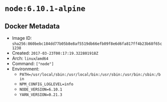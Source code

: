 # `node:6.10.1-alpine`

## Docker Metadata

- Image ID: `sha256:860bebc184dd77b05b8e8af5519db66efb09f8e6d6fa817ff4b23b68f65c1238`
- Created: `2017-03-23T00:17:19.322801918Z`
- Arch: `linux`/`amd64`
- Command: `["node"]`
- Environment:
  - `PATH=/usr/local/sbin:/usr/local/bin:/usr/sbin:/usr/bin:/sbin:/bin`
  - `NPM_CONFIG_LOGLEVEL=info`
  - `NODE_VERSION=6.10.1`
  - `YARN_VERSION=0.21.3`
